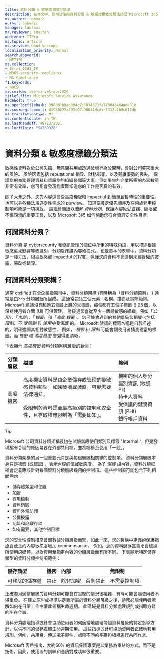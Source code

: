 ```yaml
---
title: 資料分類 & 敏感度標籤分類法
description: 在本文中，您可以使用資料分類 & 敏感度標籤分類法搭配 Microsoft 365 來瞭解。
ms.author: robmazz
author: robmazz
manager: laurawi
ms.reviewer: sosstah
audience: ITPro
ms.topic: article
ms.service: O365-seccomp
localization_priority: Normal
search.appverid:
- MET150
ms.collection:
- Strat_O365_IP
- M365-security-compliance
- MS-Compliance
f1.keywords:
- NOCSH
ms.custom: seo-marvel-apr2020
titleSuffix: Microsoft Service Assurance
hideEdit: true
ms.openlocfilehash: 396063b9ab094c7e5834572fe778046464ade81d
ms.sourcegitcommit: 01938022a292c07e98041dc6ae1312a1b8c617db
ms.translationtype: MT
ms.contentlocale: zh-TW
ms.lasthandoff: 08/13/2021
ms.locfileid: "58260328"
---
```

# <a name="data-classification--sensitivity-label-taxonomy"></a>資料分類 & 敏感度標籤分類法

敏感性資料對於公司失竊、無意間共用或透過破壞行為公開時，會對公司帶來重大的風險。 風險因素包括 reputational 損毀、財務影響，以及競爭優勢的喪失。 保護您的商務管理資料和資訊您的組織是頭等大事，但如果您的企業所需的內容數量非常有效率，您可能會發現您很難知道您的工作是否真的有效。

除了大量之外，您的內容還會從高度機密和 impactful 到簡單且暫時性的重要性。 也可以是各種法規遵從性需求的 purview。 知道要設定優先順序及在何處套用控制項可能是一項挑戰。 請繼續閱讀以瞭解 *資料分類*、保護內容免受盜竊、破壞或不慎毀壞的重要工具，以及 Microsoft 365 如何協助您符合資訊安全性目標。

## <a name="what-is-data-classification"></a>何謂資料分類？

[資料分類](/microsoft-365/compliance/data-classification-overview) 是 cybersecurity 和資訊管理的欄位中所用的特殊術語，用以描述根據敏感度或影響等級識別、分類及保護內容的程式。 在最基本的表單中，資料分類是一種方法，根據敏感或 impactful 的程度，保護您的資料不會遭到未經授權的披露、篡改或銷毀。

## <a name="what-is-a-data-classification-framework"></a>何謂資料分類架構？

通常 codified 在全企業級原則中，資料分類架構 (有時稱為「資料分類原則」 ) 通常是由3-5 分類層級所組成。 這通常包括三個元素：名稱、描述及實際範例。 Microsoft 建議沒有超過五個最上層的父標籤，每個都有五個子標籤 () 25 個，以保持使用者介面 (UI) 可供管理。 層級通常會從至少一個最敏感的組織，例如「*公用*」、「*內部*」、「*機密*」和「*高度* 
 *機密*」。 您可能會遇到的其他層級名稱變化包括 *限制*、不 *受限制* 和 *使用中受保護* 的。 Microsoft 建議的標籤名稱是自我描述的，明確強調其相對敏感性。 例如， *機密* 和 *限制* 可能會讓使用者猜測適當的標籤，而 *機密* 和 *高度機密* 會變得更清晰。 

下表顯示 *高度機密* 資料分類架構層級的範例：

|**分類層級**|**描述**|**範例**|
|:-----------------------|:--------------|:-----------|
| 高度機密 | 高度機密資料是由企業儲存或管理的最敏感資料類型，如果破壞或披露，可能需要法律通知。 <br><br> 受限制的資料需要最高級別的控制和安全性，且存取權應限制為「需要即知」。 | 機密的個人身分識別資訊 (敏感 PII)  <br> 持卡人資料 <br> 受保護的健康資訊 (PHI)  <br> 銀行帳戶資料 |

>[!TIP]
>Microsoft 公司資料分類架構最初在試驗階段使用類別及標籤 ' Internal '，但是發現檔有合理的原因是要在外部共用檔，並將檔移至使用「一般」。

資料分類架構的另一個重要元件是與每個層級相關聯的控制項。 資料分類層級本身只是標籤 (或標記) ，表示內容的值或敏感度。 為了 *保護* 該內容，資料分類框架會定義應該針對每個資料分類層級採用的控制項。 這些控制項可能包含下列相關需求：

- 儲存體類型和位置
- 加密
- 存取控制
- 資料銷毀
- 資料外洩防護
- 公開披露
- 記錄和追蹤存取
- 如有需要，其他控制目標

您的安全性控制措施會因數據分類層級而異，如此一來，您的架構中定義的保護措施會使您的內容敏感度增加 commensurate。 例如，您的資料儲存區需求會根據所使用的媒體，以及套用至指定內容的分類層級而有所不同。 下表顯示特定儲存類型的資料分類控制項範例：

|**儲存類型**|**機密**|**內部**|**無限制**|
|:---------------|:---------------|:-----------|:---------------|
| 可移除的儲存體 | 禁止 | 除非加密，否則禁止 | 不需要控制項 |

正確套用適當層級的資料分類可能會在實際的情況很複雜，有時可能會讓使用者不堪重負。 在建立原則或標準以定義所需的資料分類層級之後，請務必讓使用者瞭解如何在日常工作中讓此架構生命週期。 此區域是資料分類處理規則或指導方針的所在位置。

資料分類處理指導方針會協助使用者如何適當地處理每個資料層級的特定指導方針，以供不同的儲存媒體生命週期使用。 這些指導方針可協助使用者正確地套用規則，例如，共用檔、傳送電子郵件，或跨不同的平臺和組織進行共同作業。

Microsoft 客戶指出，大約50% 的資訊保護專案是以業務為重點的方式，而不是技術，因此，使用者的訓練和通訊對成功率很重要。
